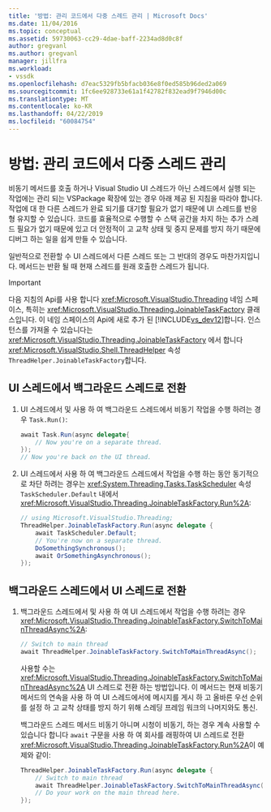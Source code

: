 ```yaml
---
title: '방법: 관리 코드에서 다중 스레드 관리 | Microsoft Docs'
ms.date: 11/04/2016
ms.topic: conceptual
ms.assetid: 59730063-cc29-4dae-baff-2234ad8d0c8f
author: gregvanl
ms.author: gregvanl
manager: jillfra
ms.workload:
- vssdk
ms.openlocfilehash: d7eac5329fb5bfacb036e8f0ed585b96ded2a069
ms.sourcegitcommit: 1fc6ee928733e61a1f42782f832ead9f7946d00c
ms.translationtype: MT
ms.contentlocale: ko-KR
ms.lasthandoff: 04/22/2019
ms.locfileid: "60084754"
---
```

# <a name="how-to-manage-multiple-threads-in-managed-code"></a>방법: 관리 코드에서 다중 스레드 관리
비동기 메서드를 호출 하거나 Visual Studio UI 스레드가 아닌 스레드에서 실행 되는 작업에는 관리 되는 VSPackage 확장에 있는 경우 아래 제공 된 지침을 따라야 합니다. 작업에 대 한 다른 스레드가 완료 되기를 대기할 필요가 없기 때문에 UI 스레드를 반응 형 유지할 수 있습니다. 코드를 효율적으로 수행할 수 스택 공간을 차지 하는 추가 스레드 필요가 없기 때문에 있고 더 안정적이 고 교착 상태 및 중지 문제를 방지 하기 때문에 디버그 하는 일을 쉽게 만들 수 있습니다.

 일반적으로 전환할 수 UI 스레드에서 다른 스레드 또는 그 반대의 경우도 마찬가지입니다. 메서드는 반환 될 때 현재 스레드를 원래 호출한 스레드가 됩니다.

> [!IMPORTANT]
>  다음 지침의 Api를 사용 합니다 <xref:Microsoft.VisualStudio.Threading> 네임 스페이스, 특히는 <xref:Microsoft.VisualStudio.Threading.JoinableTaskFactory> 클래스입니다. 이 네임 스페이스의 Api에 새로 추가 된 [!INCLUDE[vs_dev12](../extensibility/includes/vs_dev12_md.md)]합니다. 인스턴스를 가져올 수 있습니다는 <xref:Microsoft.VisualStudio.Threading.JoinableTaskFactory> 에서 합니다 <xref:Microsoft.VisualStudio.Shell.ThreadHelper> 속성 `ThreadHelper.JoinableTaskFactory`합니다.

## <a name="switch-from-the-ui-thread-to-a-background-thread"></a>UI 스레드에서 백그라운드 스레드로 전환

1. UI 스레드에서 및 사용 하 여 백그라운드 스레드에서 비동기 작업을 수행 하려는 경우 `Task.Run()`:

    ```csharp
    await Task.Run(async delegate{
        // Now you're on a separate thread.
    });
    // Now you're back on the UI thread.

    ```

2. UI 스레드에서 사용 하 여 백그라운드 스레드에서 작업을 수행 하는 동안 동기적으로 차단 하려는 경우는 <xref:System.Threading.Tasks.TaskScheduler> 속성 `TaskScheduler.Default` 내에서 <xref:Microsoft.VisualStudio.Threading.JoinableTaskFactory.Run%2A>:

    ```csharp
    // using Microsoft.VisualStudio.Threading;
    ThreadHelper.JoinableTaskFactory.Run(async delegate {
        await TaskScheduler.Default;
        // You're now on a separate thread.
        DoSomethingSynchronous();
        await OrSomethingAsynchronous();
    });
    ```

## <a name="switch-from-a-background-thread-to-the-ui-thread"></a>백그라운드 스레드에서 UI 스레드로 전환

1. 백그라운드 스레드에서 및 사용 하 여 UI 스레드에서 작업을 수행 하려는 경우 <xref:Microsoft.VisualStudio.Threading.JoinableTaskFactory.SwitchToMainThreadAsync%2A>:

    ```csharp
    // Switch to main thread
    await ThreadHelper.JoinableTaskFactory.SwitchToMainThreadAsync();
    ```

     사용할 수는 <xref:Microsoft.VisualStudio.Threading.JoinableTaskFactory.SwitchToMainThreadAsync%2A> UI 스레드로 전환 하는 방법입니다. 이 메서드는 현재 비동기 메서드의 연속을 사용 하 여 UI 스레드에서에 메시지를 게시 하 고 올바른 우선 순위를 설정 하 고 교착 상태를 방지 하기 위해 스레딩 프레임 워크의 나머지와도 통신.

     백그라운드 스레드 메서드 비동기 아니며 시청이 비동기, 하는 경우 계속 사용할 수 있습니다 합니다 `await` 구문을 사용 하 여 회사를 래핑하여 UI 스레드로 전환 <xref:Microsoft.VisualStudio.Threading.JoinableTaskFactory.Run%2A>이 예제와 같이:

    ```csharp
    ThreadHelper.JoinableTaskFactory.Run(async delegate {
        // Switch to main thread
        await ThreadHelper.JoinableTaskFactory.SwitchToMainThreadAsync();
        // Do your work on the main thread here.
    });
    ```